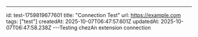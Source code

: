---
id: test-1759819677601
title: "Connection Test"
url: https://example.com
tags: ["test"]
createdAt: 2025-10-07T06:47:57.601Z
updatedAt: 2025-10-07T06:47:58.238Z
---Testing chezAn extension connection
